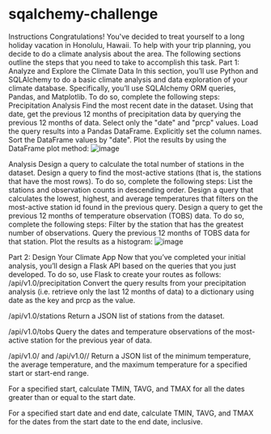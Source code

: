 # sqalchemy-challenge
Instructions Congratulations! You've decided to treat yourself to a long holiday vacation in Honolulu, Hawaii. To help with your trip planning, you decide to do a climate analysis about the area. The following sections outline the steps that you need to take to accomplish this task. Part 1: Analyze and Explore the Climate Data In this section, you’ll use Python and SQLAlchemy to do a basic climate analysis and data exploration of your climate database. Specifically, you’ll use SQLAlchemy ORM queries, Pandas, and Matplotlib. To do so, complete the following steps: Precipitation Analysis Find the most recent date in the dataset. Using that date, get the previous 12 months of precipitation data by querying the previous 12 months of data. Select only the "date" and "prcp" values. Load the query results into a Pandas DataFrame. Explicitly set the column names. Sort the DataFrame values by "date". Plot the results by using the DataFrame plot method: 
![image](https://github.com/user-attachments/assets/1134a80e-bf4c-4832-b666-c0680324aba0)

Analysis Design a query to calculate the total number of stations in the dataset. Design a query to find the most-active stations (that is, the stations that have the most rows). To do so, complete the following steps: List the stations and observation counts in descending order. Design a query that calculates the lowest, highest, and average temperatures that filters on the most-active station id found in the previous query. Design a query to get the previous 12 months of temperature observation (TOBS) data. To do so, complete the following steps: Filter by the station that has the greatest number of observations. Query the previous 12 months of TOBS data for that station. Plot the results as a histogram:
![image](https://github.com/user-attachments/assets/362bf4d6-4e5a-48ce-855e-d36119f05d90)

Part 2: Design Your Climate App Now that you’ve completed your initial analysis, you’ll design a Flask API based on the queries that you just developed. To do so, use Flask to create your routes as follows: /api/v1.0/precipitation Convert the query results from your precipitation analysis (i.e. retrieve only the last 12 months of data) to a dictionary using date as the key and prcp as the value.

/api/v1.0/stations Return a JSON list of stations from the dataset.

/api/v1.0/tobs Query the dates and temperature observations of the most-active station for the previous year of data.

/api/v1.0/ and /api/v1.0// Return a JSON list of the minimum temperature, the average temperature, and the maximum temperature for a specified start or start-end range.

For a specified start, calculate TMIN, TAVG, and TMAX for all the dates greater than or equal to the start date.

For a specified start date and end date, calculate TMIN, TAVG, and TMAX for the dates from the start date to the end date, inclusive.
